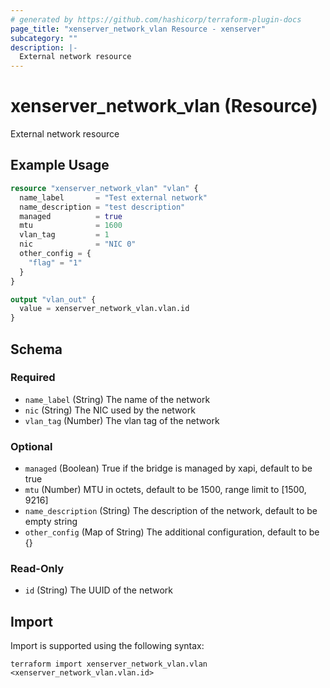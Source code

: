 ```yaml
---
# generated by https://github.com/hashicorp/terraform-plugin-docs
page_title: "xenserver_network_vlan Resource - xenserver"
subcategory: ""
description: |-
  External network resource
---
```


# xenserver_network_vlan (Resource)

External network resource

## Example Usage

```terraform
resource "xenserver_network_vlan" "vlan" {
  name_label       = "Test external network"
  name_description = "test description"
  managed          = true
  mtu              = 1600
  vlan_tag         = 1
  nic              = "NIC 0"
  other_config = {
    "flag" = "1"
  }
}

output "vlan_out" {
  value = xenserver_network_vlan.vlan.id
}
```

<!-- schema generated by tfplugindocs -->
## Schema

### Required

- `name_label` (String) The name of the network
- `nic` (String) The NIC used by the network
- `vlan_tag` (Number) The vlan tag of the network

### Optional

- `managed` (Boolean) True if the bridge is managed by xapi, default to be true
- `mtu` (Number) MTU in octets, default to be 1500, range limit to [1500, 9216]
- `name_description` (String) The description of the network, default to be empty string
- `other_config` (Map of String) The additional configuration, default to be {}

### Read-Only

- `id` (String) The UUID of the network

## Import

Import is supported using the following syntax:

```shell
terraform import xenserver_network_vlan.vlan <xenserver_network_vlan.vlan.id>
```
